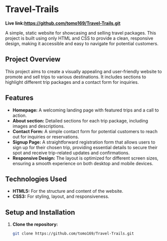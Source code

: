 # Travel-Trails

**Live link:https://github.com/tomo169/Travel-Trails.git**

A simple, static website for showcasing and selling travel packages. This project is built using only HTML and CSS to provide a clean, responsive design, making it accessible and easy to navigate for potential customers.

## Project Overview

This project aims to create a visually appealing and user-friendly website to promote and sell trips to various destinations. It includes sections to highlight different trip packages and a contact form for inquiries.

## Features

- **Homepage:** A welcoming landing page with featured trips and a call to action.
- **About section:** Detailed sections for each trip package, including images and descriptions.
- **Contact Form:** A simple contact form for potential customers to reach out for inquiries or reservations.
- **Signup Page:** A straightforward registration form that allows users to sign up for their chosen trip, providing essential details to secure their spot and receive trip-related updates and confirmations.
- **Responsive Design:** The layout is optimized for different screen sizes, ensuring a smooth experience on both desktop and mobile devices.

## Technologies Used

- **HTML5:** For the structure and content of the website.
- **CSS3:** For styling, layout, and responsiveness.

## Setup and Installation

1. **Clone the repository:**

   ```bash
   git clone https://github.com/tomo169/Travel-Trails.git

